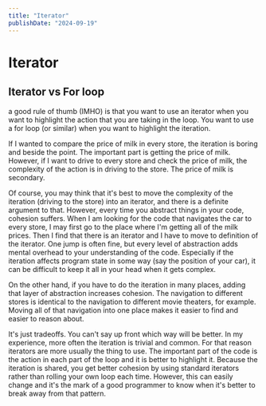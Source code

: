 ```yaml
---
title: "Iterator"
publishDate: "2024-09-19"
---
```


# Iterator

## Iterator vs For loop

a good rule of thumb (IMHO) is that you want to use an iterator when you want to highlight the action that you are taking in the loop. You want to use a for loop (or similar) when you want to highlight the iteration.

If I wanted to compare the price of milk in every store, the iteration is boring and beside the point. The important part is getting the price of milk. However, if I want to drive to every store and check the price of milk, the complexity of the action is in driving to the store. The price of milk is secondary.

Of course, you may think that it's best to move the complexity of the iteration (driving to the store) into an iterator, and there is a definite argument to that. However, every time you abstract things in your code, cohesion suffers. When I am looking for the code that navigates the car to every store, I may first go to the place where I'm getting all of the milk prices. Then I find that there is an iterator and I have to move to definition of the iterator. One jump is often fine, but every level of abstraction adds mental overhead to your understanding of the code. Especially if the iteration affects program state in some way (say the position of your car), it can be difficult to keep it all in your head when it gets complex.

On the other hand, if you have to do the iteration in many places, adding that layer of abstraction increases cohesion. The navigation to different stores is identical to the navigation to different movie theaters, for example. Moving all of that navigation into one place makes it easier to find and easier to reason about.

It's just tradeoffs. You can't say up front which way will be better. In my experience, more often the iteration is trivial and common. For that reason iterators are more usually the thing to use. The important part of the code is the action in each part of the loop and it is better to highlight it. Because the iteration is shared, you get better cohesion by using standard iterators rather than rolling your own loop each time. However, this can easily change and it's the mark of a good programmer to know when it's better to break away from that pattern.